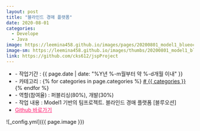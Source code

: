 ```yaml
---
layout: post
title: "블라인드 경매 플랫폼"
date: 2020-08-01
categories:
  - Develope
  - Java
image: https://leemina458.github.io/images/pages/20200801_model1_blueocean.png
image-sm: https://leemina458.github.io/images/thumbs/20200801_model1_blueocean.png
link: https://github.com/cks612/jspProject
---
```


<ul class="inform">
	<li class="preview__date" itemprop="datePublished" datetime="{{ page.date | date_to_xmlschema }}">- 작업기간 : {{ page.date | date: "%Y년 %-m월부터 약 %-d개월 이내" }}</li>
	<li class="preview__category" itemprop="description">- 카테고리 :
		{% for categories in page.categories %}
           <a href="/category/{{ categories }}/"># {{ categories }}</a>     
      	{% endfor %}</li>
	<li class="preview__role" itemprop="role">- 역할(참여율) : 퍼블리싱(80%), 개발(30%)</li>
	<li class="preview__excerpt" itemprop="description">- 작업 내용 : Model1 기반의 팀프로젝트. 블라인드 경매 플랫폼 [블루오션]</li>
	<li class="preview__link" itemprop="link"><a href="{{ page.link }}" target="_blank" style="color:#ff186c;">Github 바로가기</a></li>
</ul>


![_config.yml]({{ page.image }})